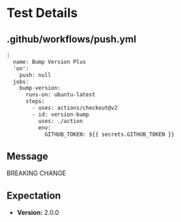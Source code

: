 # Test Details
## .github/workflows/push.yml
```YAML
|
  name: Bump Version Plus
  'on':
    push: null
  jobs:
    bump-version:
      runs-on: ubuntu-latest
      steps:
        - uses: actions/checkout@v2
        - id: version-bump
          uses: ./action
          env:
            GITHUB_TOKEN: ${{ secrets.GITHUB_TOKEN }}

```
## Message
BREAKING CHANGE
## Expectation
- **Version:** 2.0.0